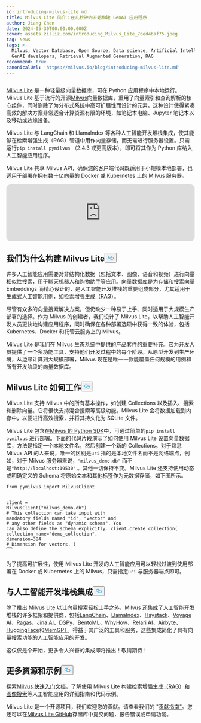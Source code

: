 ```yaml
---
id: introducing-milvus-lite.md
title: Milvus Lite 简介：在几秒钟内开始构建 GenAI 应用程序
author: Jiang Chen
date: 2024-05-30T00:00:00.000Z
cover: assets.zilliz.com/introducing_Milvus_Lite_76ed4baf75.jpeg
tag: News
tags: >-
  Milvus, Vector Database, Open Source, Data science, Artificial Intelligence,
  GenAI developers, Retrieval Augmented Generation, RAG
recommend: true
canonicalUrl: 'https://milvus.io/blog/introducing-milvus-lite.md'
---
```

<p>
  <span class="img-wrapper">
    <img translate="no" src="https://assets.zilliz.com/2_72e444c8dc.JPG" alt="" class="doc-image" id="" />
    <span></span>
  </span>
</p>
<p><a href="https://milvus.io/docs/milvus_lite.md">Milvus Lite</a> 是一种轻量级向量数据库，可在 Python 应用程序中本地运行。Milvus Lite 基于流行的开源<a href="https://milvus.io/intro">Milvus</a>向量数据库，重用了向量索引和查询解析的核心组件，同时删除了为分布式系统中高可扩展性而设计的元素。这种设计使得紧凑高效的解决方案非常适合计算资源有限的环境，如笔记本电脑、Jupyter 笔记本以及移动或边缘设备。</p>
<p>Milvus Lite 与 LangChain 和 LlamaIndex 等各种人工智能开发堆栈集成，使其能够在检索增强生成（RAG）管道中用作向量存储，而无需进行服务器设置。只需运行<code translate="no">pip install pymilvus</code> （2.4.3 或更高版本），即可将其作为 Python 库纳入人工智能应用程序。</p>
<p>Milvus Lite 共享 Milvus API，确保您的客户端代码既适用于小规模本地部署，也适用于部署在拥有数十亿向量的 Docker 或 Kubernetes 上的 Milvus 服务器。</p>
<iframe style="border-radius:12px" src="https://open.spotify.com/embed/episode/5bMcZgPgPVxSuoi1M2vn1p?utm_source=generator" width="100%" height="152" frameBorder="0" allowfullscreen="" allow="autoplay; clipboard-write; encrypted-media; fullscreen; picture-in-picture" loading="lazy"></iframe>
<h2 id="Why-We-Built-Milvus-Lite" class="common-anchor-header">我们为什么构建 Milvus Lite<button data-href="#Why-We-Built-Milvus-Lite" class="anchor-icon" translate="no">
      <svg translate="no"
        aria-hidden="true"
        focusable="false"
        height="20"
        version="1.1"
        viewBox="0 0 16 16"
        width="16"
      >
        <path
          fill="#0092E4"
          fill-rule="evenodd"
          d="M4 9h1v1H4c-1.5 0-3-1.69-3-3.5S2.55 3 4 3h4c1.45 0 3 1.69 3 3.5 0 1.41-.91 2.72-2 3.25V8.59c.58-.45 1-1.27 1-2.09C10 5.22 8.98 4 8 4H4c-.98 0-2 1.22-2 2.5S3 9 4 9zm9-3h-1v1h1c1 0 2 1.22 2 2.5S13.98 12 13 12H9c-.98 0-2-1.22-2-2.5 0-.83.42-1.64 1-2.09V6.25c-1.09.53-2 1.84-2 3.25C6 11.31 7.55 13 9 13h4c1.45 0 3-1.69 3-3.5S14.5 6 13 6z"
        ></path>
      </svg>
    </button></h2><p>许多人工智能应用需要对非结构化数据（包括文本、图像、语音和视频）进行向量相似性搜索，用于聊天机器人和购物助手等应用。向量数据库是为存储和搜索向量 Embeddings 而精心设计的，是人工智能开发堆栈的重要组成部分，尤其适用于生成式人工智能用例，如<a href="https://zilliz.com/learn/Retrieval-Augmented-Generation">检索增强生成（RAG）</a>。</p>
<p>尽管有众多的向量搜索解决方案，但仍缺少一种易于上手、同时适用于大规模生产部署的选择。作为 Milvus 的创建者，我们设计了 Milvus Lite，以帮助人工智能开发人员更快地构建应用程序，同时确保在各种部署选项中获得一致的体验，包括 Kubernetes、Docker 和托管云服务上的 Milvus。</p>
<p>Milvus Lite 是我们在 Milvus 生态系统中提供的产品套件的重要补充。它为开发人员提供了一个多功能工具，支持他们开发过程中的每个阶段。从原型开发到生产环境，从边缘计算到大规模部署，Milvus 现在是唯一一款能覆盖任何规模的用例和所有开发阶段的向量数据库。</p>
<h2 id="How-Milvus-Lite-Works" class="common-anchor-header">Milvus Lite 如何工作<button data-href="#How-Milvus-Lite-Works" class="anchor-icon" translate="no">
      <svg translate="no"
        aria-hidden="true"
        focusable="false"
        height="20"
        version="1.1"
        viewBox="0 0 16 16"
        width="16"
      >
        <path
          fill="#0092E4"
          fill-rule="evenodd"
          d="M4 9h1v1H4c-1.5 0-3-1.69-3-3.5S2.55 3 4 3h4c1.45 0 3 1.69 3 3.5 0 1.41-.91 2.72-2 3.25V8.59c.58-.45 1-1.27 1-2.09C10 5.22 8.98 4 8 4H4c-.98 0-2 1.22-2 2.5S3 9 4 9zm9-3h-1v1h1c1 0 2 1.22 2 2.5S13.98 12 13 12H9c-.98 0-2-1.22-2-2.5 0-.83.42-1.64 1-2.09V6.25c-1.09.53-2 1.84-2 3.25C6 11.31 7.55 13 9 13h4c1.45 0 3-1.69 3-3.5S14.5 6 13 6z"
        ></path>
      </svg>
    </button></h2><p>Milvus Lite 支持 Milvus 中的所有基本操作，如创建 Collections 以及插入、搜索和删除向量。它将很快支持混合搜索等高级功能。Milvus Lite 会将数据加载到内存中，以便进行高效搜索，并将其持久化为 SQLite 文件。</p>
<p>Milvus Lite 包含在<a href="https://github.com/milvus-io/pymilvus">Milvus 的 Python SDK</a>中，可通过简单的<code translate="no">pip install pymilvus</code> 进行部署。下面的代码片段演示了如何使用 Milvus Lite 设置向量数据库，方法是指定一个本地文件名，然后创建一个新的 Collections。对于熟悉 Milvus API 的人来说，唯一的区别是<code translate="no">uri</code> 指的是本地文件名而不是网络端点，例如，对于 Milvus 服务器来说，<code translate="no">&quot;milvus_demo.db&quot;</code> 而不是<code translate="no">&quot;http://localhost:19530&quot;</code> 。其他一切保持不变。Milvus Lite 还支持使用动态或明确定义的 Schema 将原始文本和其他标签作为元数据存储，如下图所示。</p>
<pre><code translate="no"><span class="hljs-keyword">from</span> pymilvus <span class="hljs-keyword">import</span> MilvusClient

client = MilvusClient(<span class="hljs-string">&quot;milvus_demo.db&quot;</span>)
<span class="hljs-comment"># This collection can take input with mandatory fields named &quot;id&quot;, &quot;vector&quot; and</span>
<span class="hljs-comment"># any other fields as &quot;dynamic schema&quot;. You can also define the schema explicitly.</span>
client.create_collection(
    collection_name=<span class="hljs-string">&quot;demo_collection&quot;</span>,
    dimension=<span class="hljs-number">384</span>  <span class="hljs-comment"># Dimension for vectors.</span>
)
<button class="copy-code-btn"></button></code></pre>
<p>为了提高可扩展性，使用 Milvus Lite 开发的人工智能应用可以轻松过渡到使用部署在 Docker 或 Kubernetes 上的 Milvus，只需指定<code translate="no">uri</code> 与服务器端点即可。</p>
<h2 id="Integration-with-AI-Development-Stack" class="common-anchor-header">与人工智能开发堆栈集成<button data-href="#Integration-with-AI-Development-Stack" class="anchor-icon" translate="no">
      <svg translate="no"
        aria-hidden="true"
        focusable="false"
        height="20"
        version="1.1"
        viewBox="0 0 16 16"
        width="16"
      >
        <path
          fill="#0092E4"
          fill-rule="evenodd"
          d="M4 9h1v1H4c-1.5 0-3-1.69-3-3.5S2.55 3 4 3h4c1.45 0 3 1.69 3 3.5 0 1.41-.91 2.72-2 3.25V8.59c.58-.45 1-1.27 1-2.09C10 5.22 8.98 4 8 4H4c-.98 0-2 1.22-2 2.5S3 9 4 9zm9-3h-1v1h1c1 0 2 1.22 2 2.5S13.98 12 13 12H9c-.98 0-2-1.22-2-2.5 0-.83.42-1.64 1-2.09V6.25c-1.09.53-2 1.84-2 3.25C6 11.31 7.55 13 9 13h4c1.45 0 3-1.69 3-3.5S14.5 6 13 6z"
        ></path>
      </svg>
    </button></h2><p>除了推出 Milvus Lite 以让向量搜索轻松上手之外，Milvus 还集成了人工智能开发堆栈的许多框架和提供商，包括<a href="https://python.langchain.com/v0.2/docs/integrations/vectorstores/milvus/">LangChain</a>、<a href="https://docs.llamaindex.ai/en/stable/examples/vector_stores/MilvusIndexDemo/">LlamaIndex</a>、<a href="https://haystack.deepset.ai/integrations/milvus-document-store">Haystack</a>、<a href="https://blog.voyageai.com/2024/05/30/semantic-search-with-milvus-lite-and-voyage-ai/">Voyage AI</a>、<a href="https://blog.relari.ai/case-study-using-synthetic-data-to-benchmark-rag-systems-be324904ace1">Ragas</a>、<a href="https://jina.ai/news/implementing-a-chat-history-rag-with-jina-ai-and-milvus-lite/">Jina</a> <a href="https://blog.relari.ai/case-study-using-synthetic-data-to-benchmark-rag-systems-be324904ace1">AI</a>、<a href="https://dspy-docs.vercel.app/docs/deep-dive/retrieval_models_clients/MilvusRM">DSPy</a>、<a href="https://www.bentoml.com/blog/building-a-rag-app-with-bentocloud-and-milvus-lite">BentoML</a>、<a href="https://chiajy.medium.com/70873c7576f1">WhyHow</a>、<a href="https://blog.relari.ai/case-study-using-synthetic-data-to-benchmark-rag-systems-be324904ace1">Relari AI</a>、<a href="https://docs.airbyte.com/integrations/destinations/milvus">Airbyte</a>、<a href="https://milvus.io/docs/integrate_with_hugging-face.md">HuggingFace</a>和<a href="https://memgpt.readme.io/docs/storage#milvus">MemGPT</a>。得益于其广泛的工具和服务，这些集成简化了具有向量搜索功能的人工智能应用的开发。</p>
<p>这仅仅是个开始，更多令人兴奋的集成即将推出！敬请期待！</p>
<h2 id="More-Resources-and-Examples" class="common-anchor-header">更多资源和示例<button data-href="#More-Resources-and-Examples" class="anchor-icon" translate="no">
      <svg translate="no"
        aria-hidden="true"
        focusable="false"
        height="20"
        version="1.1"
        viewBox="0 0 16 16"
        width="16"
      >
        <path
          fill="#0092E4"
          fill-rule="evenodd"
          d="M4 9h1v1H4c-1.5 0-3-1.69-3-3.5S2.55 3 4 3h4c1.45 0 3 1.69 3 3.5 0 1.41-.91 2.72-2 3.25V8.59c.58-.45 1-1.27 1-2.09C10 5.22 8.98 4 8 4H4c-.98 0-2 1.22-2 2.5S3 9 4 9zm9-3h-1v1h1c1 0 2 1.22 2 2.5S13.98 12 13 12H9c-.98 0-2-1.22-2-2.5 0-.83.42-1.64 1-2.09V6.25c-1.09.53-2 1.84-2 3.25C6 11.31 7.55 13 9 13h4c1.45 0 3-1.69 3-3.5S14.5 6 13 6z"
        ></path>
      </svg>
    </button></h2><p>探索<a href="https://milvus.io/docs/quickstart.md">Milvus 快速入门文档</a>，了解使用 Milvus Lite 构建检索增强生成<a href="https://github.com/milvus-io/bootcamp/blob/master/bootcamp/tutorials/quickstart/build_RAG_with_milvus.ipynb">（RAG</a>）和<a href="https://github.com/milvus-io/bootcamp/blob/master/bootcamp/tutorials/quickstart/image_search_with_milvus.ipynb">图像搜索</a>等人工智能应用的详细指南和代码示例。</p>
<p>Milvus Lite 是一个开源项目，我们欢迎您的贡献。请查看我们的 "<a href="https://github.com/milvus-io/milvus-lite/blob/main/CONTRIBUTING.md">贡献指南"</a>。您还可以在<a href="https://github.com/milvus-io/milvus-lite">Milvus Lite GitHub</a>存储库中提交问题，报告错误或申请功能。</p>
